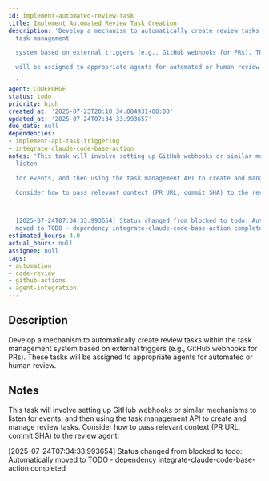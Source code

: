 ```yaml
---
id: implement-automated-review-task
title: Implement Automated Review Task Creation
description: 'Develop a mechanism to automatically create review tasks within the
  task management

  system based on external triggers (e.g., GitHub webhooks for PRs). These tasks

  will be assigned to appropriate agents for automated or human review.

  '
agent: CODEFORGE
status: todo
priority: high
created_at: '2025-07-23T20:10:34.084931+00:00'
updated_at: '2025-07-24T07:34:33.993657'
due_date: null
dependencies:
- implement-api-task-triggering
- integrate-claude-code-base-action
notes: 'This task will involve setting up GitHub webhooks or similar mechanisms to
  listen

  for events, and then using the task management API to create and manage review tasks.

  Consider how to pass relevant context (PR URL, commit SHA) to the review agent.



  [2025-07-24T07:34:33.993654] Status changed from blocked to todo: Automatically
  moved to TODO - dependency integrate-claude-code-base-action completed'
estimated_hours: 4.0
actual_hours: null
assignee: null
tags:
- automation
- code-review
- github-actions
- agent-integration
---
```


## Description

Develop a mechanism to automatically create review tasks within the task management
system based on external triggers (e.g., GitHub webhooks for PRs). These tasks
will be assigned to appropriate agents for automated or human review.


## Notes

This task will involve setting up GitHub webhooks or similar mechanisms to listen
for events, and then using the task management API to create and manage review tasks.
Consider how to pass relevant context (PR URL, commit SHA) to the review agent.


[2025-07-24T07:34:33.993654] Status changed from blocked to todo: Automatically moved to TODO - dependency integrate-claude-code-base-action completed

